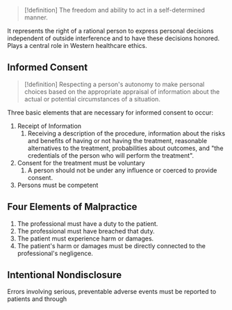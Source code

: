 >[!definition]
>The freedom and ability to act in a self-determined manner.

It represents the right of a rational person to express personal decisions independent of outside interference and to have these decisions honored. 
Plays a central role in Western healthcare ethics. 
## Informed Consent 
>[!definition]
>Respecting a person's autonomy to make personal choices based on the appropriate appraisal of information about the actual or potential circumstances of a situation. 

Three basic elements that are necessary for informed consent to occur:
1. Receipt of Information
	1. Receiving a description of the procedure, information about the risks and benefits of having or not having the treatment, reasonable alternatives to the treatment, probabilities about outcomes, and "the credentials of the person who will perform the treatment".
2. Consent for the treatment must be voluntary
	1. A person should not be under any influence or coerced to provide consent. 
3. Persons must be competent
## Four Elements of Malpractice
1. The professional must have a duty to the patient.
2. The professional must have breached that duty. 
3. The patient must experience harm or damages.
4. The patient's harm or damages must be directly connected to the professional's negligence.
## Intentional Nondisclosure
Errors involving serious, preventable adverse events must be reported to patients and through 